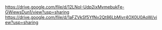 https://drive.google.com/file/d/12LNoI-Udp2ixMvmebukFe-GWiewsDun1/view?usp=sharing
https://drive.google.com/file/d/1aFZVkSf5YfNv2Qt86LbMivr4OX0U0AoW/view?usp=sharing